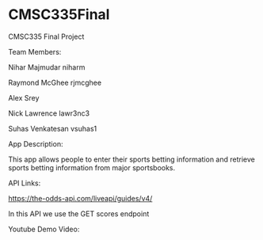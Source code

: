 # CMSC335Final
CMSC335 Final Project

Team Members:

Nihar Majmudar niharm

Raymond McGhee rjmcghee

Alex Srey

Nick Lawrence lawr3nc3

Suhas Venkatesan vsuhas1

App Description:

This app allows people to enter their sports betting information and retrieve sports betting information from major sportsbooks.

API Links:

https://the-odds-api.com/liveapi/guides/v4/

In this API we use the GET scores endpoint

Youtube Demo Video:
